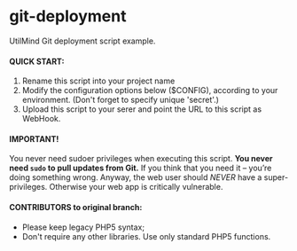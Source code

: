 # git-deployment

UtilMind Git deployment script example.

#### QUICK START:
1. Rename this script into your project name
2. Modify the configuration options below ($CONFIG), according to your environment. (Don't forget to specify unique 'secret'.)
3. Upload this script to your serer and point the URL to this script as WebHook.

#### IMPORTANT!
You never need sudoer privileges when executing this script. <b>You never need `sudo` to pull updates from Git.</b>
If you think that you need it – you’re doing something wrong. Anyway, the web user should _NEVER_ have a super-privileges. Otherwise your web app is critically vulnerable.

#### CONTRIBUTORS to original branch:
* Please keep legacy PHP5 syntax;
* Don't require any other libraries. Use only standard PHP5 functions.
